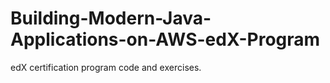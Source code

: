 # Building-Modern-Java-Applications-on-AWS-edX-Program
edX certification program code and exercises. 
